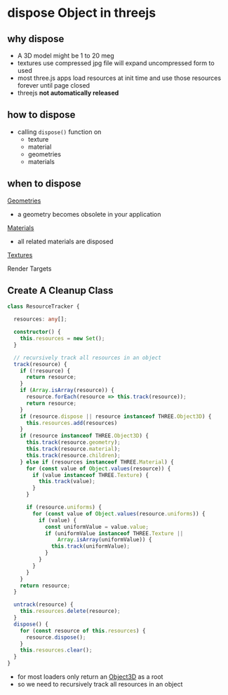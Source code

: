 # dispose Object in threejs

## why dispose

- A 3D model might be 1 to 20 meg
- textures use compressed jpg file will expand uncompressed form to used
- most three.js apps load resources at init time and use those resources forever until page closed
- threejs **not automatically released**

## how to dispose

- calling `dispose()` function on
  - texture
  - material
  - geometries
  - materials

## when to dispose

[ Geometries ](threejs-geometry.md)

- a geometry becomes obsolete in your application

[ Materials ](threejs-materials.md)

- all related materials are disposed

[ Textures ](threejs-textures.md)

Render Targets

## Create A Cleanup Class


```ts
class ResourceTracker {

  resources: any[];

  constructor() {
    this.resources = new Set();
  }

  // recursively track all resources in an object
  track(resource) {
    if (!resource) {
      return resource;
    }
    if (Array.isArray(resource)) {
      resource.forEach(resource => this.track(resource));
      return resource;
    }
    if (resource.dispose || resource instanceof THREE.Object3D) {
      this.resources.add(resources)
    }
    if (resource instanceof THREE.Object3D) {
      this.track(resource.geometry);
      this.track(resource.material);
      this.track(resource.children);
    } else if (resources instanceof THREE.Material) {
      for (const value of Object.values(resource)) {
        if (value instanceof THREE.Texture) {
          this.track(value);
        }
      }

      if (resource.uniforms) {
        for (const value of Object.values(resource.uniforms)) {
          if (value) {
            const uniformValue = value.value;
            if (uniformValue instanceof THREE.Texture ||
                Array.isArray(uniformValue)) {
              this.track(uniformValue);
            }
          }
        }
      }
    }
    return resource;
  }

  untrack(resource) {
    this.resources.delete(resource);
  }
  dispose() {
    for (const resource of this.resources) {
      resource.dispose();
    }
    this.resources.clear();
  }
}
```

- for most loaders only return an [Object3D](threejs-reference-object3d.md) as a root
- so we need to recursively track all resources in an object
